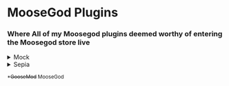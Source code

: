 # MooseGod Plugins

### Where All of my Moosegod plugins deemed worthy of entering the Moosegod store live

<details><summary>Mock</summary>A CoMmAnD To MoDuLaTe tExT LiKe tHiS</details>
<details><summary>Sepia</summary>A theme that is based on this image: <img src="https://media.discordapp.net/attachments/756146058924392545/832723110032572466/1bvz098u35j61.png"></img></details>

<small>*<del>GooseMod</del> MooseGod</small>
